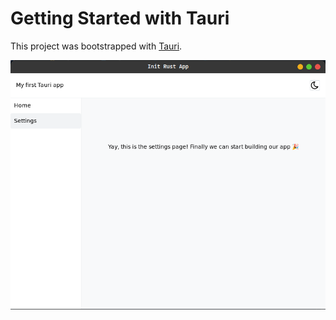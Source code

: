 # Getting Started with Tauri

This project was bootstrapped with [Tauri](https://tauri.studio/en/).

![Init image](./src/assets/tauri-init.png)
